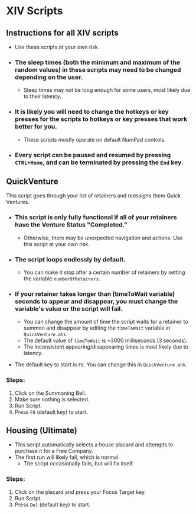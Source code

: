 # XIV Scripts

## Instructions for all XIV scripts

- Use these scripts at your own risk.

- ### The sleep times (both the minimum and maximum of the random values) in these scripts may need to be changed depending on the user.
  - Sleep times may not be long enough for some users, most likely due to their latency. 

- ### It is likely you will need to change the hotkeys or key presses for the scripts to hotkeys or key presses that work better for you. 
  - These scripts mostly operate on default NumPad controls.

- ### Every script can be paused and resumed by pressing `CTRL+Home`, and can be terminated by pressing the `End` key.

## QuickVenture

This script goes through your list of retainers and *reassigns* them Quick Ventures. 

- ### **This script is only fully functional if all of your retainers have the Venture Status "Completed."** 
  - Otherwise, there may be unexpected navigation and actions. Use this script at your own risk.

- ### **The script loops endlessly by default**.
  - You can make it stop after a certain number of retainers by setting the variable `numberOfRetainers`. 

- ### **If your retainer takes longer than (timeToWait variable) seconds to appear and disappear, you must change the variable's value or the script will fail.** 

  - You can change the amount of time the script waits for a retainer to summon and disappear by editing the `timeToWait` variable in `QuickVenture.ahk`.
  - The default value of `timeToWait` is ~3000 milliseconds (3 seconds).
  - The inconsistent appearing/disappearing times is most likely due to latency. 

- The default key to start is `F8`. You can change this in `QuickVenture.ahk`.

### **Steps:**
1. Click on the Summoning Bell.
1. Make sure nothing is selected.
1. Run Script.
1. Press `F8` (default key) to start.

## Housing (Ultimate)

- This script automatically selects a house placard and attempts to purchase it for a Free Company.
- The first run will likely fail, which is normal.
  - The script occasionally fails, but will fix itself.

### **Steps:**
1. Click on the placard and press your Focus Target key.
1. Run Script.
1. Press `Del` (default key) to start.
